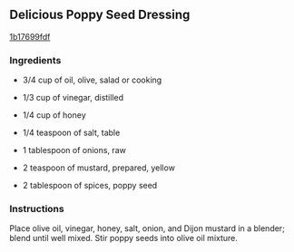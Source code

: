## Delicious Poppy Seed Dressing

[1b17699fdf](http://allrecipes.com/recipe/delicious-poppy-seed-dressing/)

### Ingredients

 - 3/4 cup of oil, olive, salad or cooking

 - 1/3 cup of vinegar, distilled

 - 1/4 cup of honey

 - 1/4 teaspoon of salt, table

 - 1 tablespoon of onions, raw

 - 2 teaspoon of mustard, prepared, yellow

 - 2 tablespoon of spices, poppy seed

### Instructions

Place olive oil, vinegar, honey, salt, onion, and Dijon mustard in a blender; blend until well mixed. Stir poppy seeds into olive oil mixture.